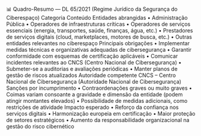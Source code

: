 📊 Quadro-Resumo — DL 65/2021 (Regime Jurídico da Segurança do Ciberespaço)
Categoria	Conteúdo
Entidades abrangidas	• Administração Pública
• Operadores de infraestruturas críticas
• Operadores de serviços essenciais (energia, transportes, saúde, finanças, água, etc.)
• Prestadores de serviços digitais (cloud, marketplaces, motores de busca, etc.)
• Outras entidades relevantes no ciberespaço
Principais obrigações	• Implementar medidas técnicas e organizativas adequadas de cibersegurança
• Garantir conformidade com esquemas de certificação aplicáveis
• Comunicar incidentes relevantes ao CNCS (Centro Nacional de Cibersegurança)
• Submeter-se a auditorias e avaliações periódicas
• Manter planos de gestão de riscos atualizados
Autoridade competente	CNCS – Centro Nacional de Cibersegurança (Autoridade Nacional de Cibersegurança)
Sanções por incumprimento	• Contraordenações graves ou muito graves
• Coimas variam consoante a gravidade e dimensão da entidade (podem atingir montantes elevados)
• Possibilidade de medidas adicionais, como restrições de atividade
Impacto esperado	• Reforço da confiança nos serviços digitais
• Harmonização europeia em certificação
• Maior proteção de setores estratégicos
• Aumento da responsabilidade organizacional na gestão do risco cibernético